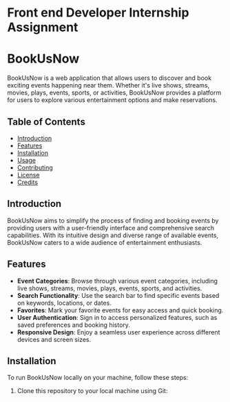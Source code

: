 # Front end Developer Internship Assignment
 
# BookUsNow

BookUsNow is a web application that allows users to discover and book exciting events happening near them. Whether it's live shows, streams, movies, plays, events, sports, or activities, BookUsNow provides a platform for users to explore various entertainment options and make reservations.

## Table of Contents

- [Introduction](#introduction)
- [Features](#features)
- [Installation](#installation)
- [Usage](#usage)
- [Contributing](#contributing)
- [License](#license)
- [Credits](#credits)

## Introduction

BookUsNow aims to simplify the process of finding and booking events by providing users with a user-friendly interface and comprehensive search capabilities. With its intuitive design and diverse range of available events, BookUsNow caters to a wide audience of entertainment enthusiasts.

## Features

- **Event Categories**: Browse through various event categories, including live shows, streams, movies, plays, events, sports, and activities.
- **Search Functionality**: Use the search bar to find specific events based on keywords, locations, or dates.
- **Favorites**: Mark your favorite events for easy access and quick booking.
- **User Authentication**: Sign in to access personalized features, such as saved preferences and booking history.
- **Responsive Design**: Enjoy a seamless user experience across different devices and screen sizes.

## Installation

To run BookUsNow locally on your machine, follow these steps:

1. Clone this repository to your local machine using Git:
